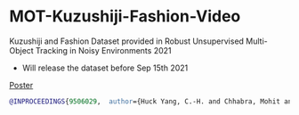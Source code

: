 # MOT-Kuzushiji-Fashion-Video
Kuzushiji and Fashion Dataset provided in Robust Unsupervised Multi-Object Tracking in Noisy Environments 2021

- Will release the dataset before Sep 15th 2021

[Poster](https://github.com/huckiyang/MOT-Kuzushiji-Fashion-Video/blob/main/Huck_ICIP21_Poster.pdf)

```bib
@INPROCEEDINGS{9506029,  author={Huck Yang, C.-H. and Chhabra, Mohit and Liu, Y.-C. and Kong, Quan and Yoshinaga, Tomoaki and Murakami, Tomokazu},  booktitle={2021 IEEE International Conference on Image Processing (ICIP)},   title={Robust Unsupervised Multi-Object Tracking In Noisy Environments},   year={2021},  volume={},  number={},  pages={2239-2243},  doi={10.1109/ICIP42928.2021.9506029}}
```
